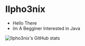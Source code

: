 # IIpho3nix
- Hello There
- Im A Begginer Interested in Java

![IIpho3nix's GitHub stats](https://github-readme-stats.vercel.app/api?username=IIpho3nix&count_private=true&theme=radical&show_icons=true)
